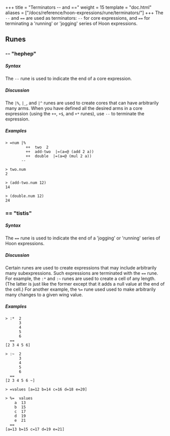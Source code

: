 +++
title = "Terminators -- and =="
weight = 15
template = "doc.html"
aliases = ["/docs/reference/hoon-expressions/rune/terminators/"]
+++
The `--` and `==` are used as terminators: `--` for core expressions, and `==` for terminating a 'running' or 'jogging' series of Hoon expressions.

## Runes

### -- "hephep"

##### Syntax

The `--` rune is used to indicate the end of a core expression.

##### Discussion

The `|%`, `|_`, and `|^` runes are used to create cores that can have arbitrarily many arms.  When you have defined all the desired arms in a core expression (using the `++`, `+$`, and `+*` runes), use `--` to terminate the expression.

##### Examples

```
> =num |%
         ++  two  2
         ++  add-two  |=(a=@ (add 2 a))
         ++  double  |=(a=@ (mul 2 a))
       --

> two.num
2

> (add-two.num 12)
14

> (double.num 12)
24
```

### == "tistis"

##### Syntax

The `==` rune is used to indicate the end of a 'jogging' or 'running' series of Hoon expressions.

##### Discussion

Certain runes are used to create expressions that may include arbitrarily many subexpressions.  Such expressions are terminated with the `==` rune.  For example, the `:*` and `:~` runes are used to create a cell of any length.  (The latter is just like the former except that it adds a null value at the end of the cell.)  For another example, the `%=` rune used used to make arbitrarily many changes to a given wing value.

##### Examples

```
> :*  2
      3
      4
      5
      6
  ==
[2 3 4 5 6]

> :~  2
      3
      4
      5
      6
  ==
[2 3 4 5 6 ~]

> =values [a=12 b=14 c=16 d=18 e=20]

> %=  values
    a  13
    b  15
    c  17
    d  19
    e  21
  ==
[a=13 b=15 c=17 d=19 e=21]
```